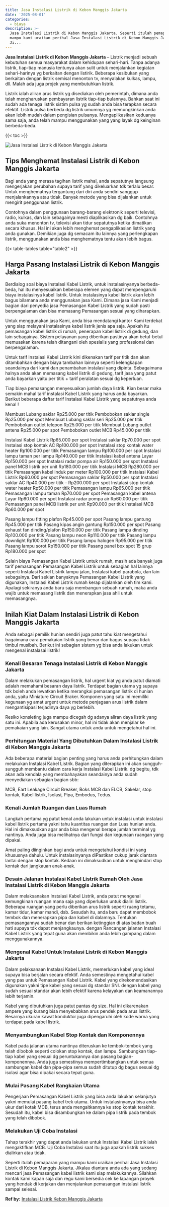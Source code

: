 ```yaml
---
title: Jasa Instalasi Listrik di Kebon Manggis Jakarta
date: '2025-08-01'
categories:
  - biaya
description: >-
  Jasa Instalasi Listrik di Kebon Manggis Jakarta. Seperti itulah pemaparan yang
  mampu kami uraikan perihal Jasa Instalasi Listrik di Kebon Manggis Jakarta.
  Ji...
---
```


**Jasa Instalasi Listrik di Kebon Manggis Jakarta** – Listrik menjadi sebuah kebutuhan semua masyarakat dalam kehidupan sehari-hari. Tanpa adanya listrik, tiap-tiap manusia tentunya akan sulit untuk menjalankan kegiatan sehari-harinya yg berkaitan dengan listirik. Beberapa kesibukan yang berkaitan dengan listrik semisal menonton tv, menyalakan kulkas, lampu, dll. Malah ada juga projek yang membutuhkan listrik.

Listrik ialah aliran arus listrik yg disediakan oleh pemerintah, dimana anda telah mengharuskan pembayaran listrik tiap-tiap bulannya. Bahkan saat ini sudah ada tenaga listrik sistim pulsa yg sudah anda bisa terapkan secara efektif. Listrik pulsa berbeda dg listrik umumnya yg memungkinkan anda akan lebih mudah dalam pengisian pulsanya. Mengaplikasikan keduanya sama saja, anda telah mampu menggunakan yang yang layak dg keinginan berbeda-beda.

{{< toc >}}

![Jasa Instalasi Listrik di Kebon Manggis Jakarta](/images/instalasi-listrik-murah31.png)

## Tips Menghemat Instalasi Listrik di Kebon Manggis Jakarta

Bagi anda yang merasa tagihan listrik mahal, anda sepatutnya langsung mengerjakan perubahan supaya tarif yang dikeluarkan tdk terlalu besar. Untuk menghematnya tergantung dari diri anda sendiri sanggup menjalankannya atau tidak. Banyak metode yang bisa dijalankan untuk mengirit penggunaan listrik.

Contohnya dalam penggunaan barang-barang elektronik seperti televisi, radio, kulkas, dan lain sebagainya mesti diaplikasikan dg baik. Contohnya anda suka menonton tv, televisi akan tidur sepatutnya ketika dimatikan secara khusus. Hal ini akan lebih menghemat pengaplikasian listrik yang anda gunakan. Demikian juga dg semacam itu lainnya yang perlengkapan listrik, menggunakan anda bisa menghematnya tentu akan lebih bagus.

{{< table-tables table="table2" >}}

## Harga Pasang Instalasi Listrik di Kebon Manggis Jakarta

Berdialog soal biaya Instalasi Kabel Listrik, untuk instalasinyanya berbeda-beda, hal itu menyesuaikan beberapa elemen yang dapat mempengaruhi biaya instalasinya kabel listrik. Untuk instalasinya kabel listrik akan lebih bagus bilamana anda menggunakan jasa Kami. Dimana jasa Kami menjadi bagian dari penyedia jasa Pemasangan Kabel Listrik yang sudah pasti berpengalaman dan bisa memasang Pemasangan sesuai yang diharapkan.

Untuk menggunakan jasa Kami, anda bisa mendatangi kantor Kami terdekat yang siap melayani instalasinya kabel listrik jenis apa saja. Apakah itu pemasangan kabel listrik di rumah, penerapan kabel listrik di gedung, dan lain sebagainya. Sistem pelayanan yang diberikan pastinya akan betul-betul memuaskan karena telah ditangani oleh spesialis yang professional dan berpengalaman.

Untuk tarif Instalasi Kabel Listrik kini dikenakan tarif per titik dan akan ditambahkan dengan biaya tambahan lainnya seperti kelengkapan seandainya dari kami dan penambahan instalasi yang dipinta. Sebagaimana halnya anda akan memasang kabel listrik di gedung, tarif jasa yang patut anda bayarkan yaitu per titik + tarif peralatan sesuai dg keperluan.

Tiap biaya pemasangan menyesuaikan jumlah daya listrik. Kian besar maka semakin mahal tarif instalasi Kabel Listrik yang harus anda bayarkan. Berikut beberapa daftar tarif Instalasi Kabel Listrik yang sepatutnya anda kenal !

Membuat Lubang saklar Rp25.000 per titik Pembobokan saklar single Rp25.000 per spot Membuat Lubang saklar seri Rp25.000 per titik Pembobokan outlet telepon Rp25.000 per titik Membuat Lubang outlet antena Rp25.000 per spot Pembobokan outlet MCB Rp45.000 per titik

Instalasi Kabel Listrik Rp65.000 per spot Instalasi saklar Rp70.000 per spot Instalasi stop kontak AC Rp100.000 per spot Instalasi stop kontak water heater Rp100.000 per titik Pemasangan lampu Rp100.000 per spot Instalasi lampu taman per lampu Rp140.000 per titik Instalasi kabel antena Layar Rp150.000 per spot Instalasi radar pompa air Rp150.000 per spot Instalasi panel MCB listrik per unit Rp180.000 per titik Instalasi MCB Rp280.000 per titik Pemasangan kabel induk per meter Rp100.000 per titik Instalasi Kabel Listrik Rp60.000 per spot Pemasangan saklar Rp50.000 per spot Instalasi saklar AC Rp40.000 per titik – Rp200.000 per spot Instalasi stop kontak water heater Rp50.000 per titik Pemasangan lampu Rp65.000 per titik Pemasangan lampu taman Rp70.000 per spot Pemasangan kabel antena Layar Rp60.000 per spot Instalasi radar pompa air Rp60.000 per titik Pemasangan panel MCB listrik per unit Rp90.000 per titik Instalasi MCB Rp60.000 per spot

Pasang lampu fitting plafon Rp45.000 per spot Pasang lampu gantung Rp45.000 per titik Pasang kipas angin gantung Rp150.000 per spot Pasang exhaust fan dinding/plafon Rp150.000 per titik Pasang lampu dinding Rp100.000 per titik Pasang lampu neon Rp110.000 per titik Pasang lampu downlight Rp100.000 per titik Pasang lampu halogen Rp95.000 per titik Pasang lampu sorot Rp150.000 per titik Pasang panel box spot 15 grup Rp180.000 per spot

Selain biaya Pemasangan Kabel Listrik untuk rumah, masih ada banyak juga tarif pemasangan Pemasangan Kabel Listrik untuk sebagian hal lainnya seperti Instalasi Kabel Listrik lampu jalan, Instalasi kabel parabola, dan lain sebagainya. Dari sekian banyaknya Pemasangan Kabel Listrik yang digunakan, Instalasi Kabel Listrik rumah kerap dijalankan oleh tim kami. Apalagi sekiranya anda baru saja membangun sebuah rumah, maka anda wajib untuk memasang listrik dan menerapkan jasa ahli untuk memasangnya.

## Inilah Kiat Dalam Instalasi Listrik di Kebon Manggis Jakarta


Anda sebagai pemilik hunian sendiri juga patut tahu kiat mengetahui bagaimana cara pemakaian listrik yang benar dan bagus supaya tidak timbul musibah. Berikut ini sebagian sistem yg bisa anda lakukan untuk mengenal instalasai listrik!

### Kenali Besaran Tenaga Instalasi Listrik di Kebon Manggis Jakarta

Dalam melakukan pemasangan listrik, hal urgent kiat yg anda patut diamati adalah memahami besaran daya listrik. Terdapat bagian utama yg supaya tdk boleh anda lewatkan ketika merangkai pemasangan listrik di hunian anda, yaitu Miniature Circuit Braker. Komponen yang satu ini memiliki kegunaan yg amat urgent untuk metode penjagaan arus listrik dalam mengantisipasi terjadinya daya yg berlebih.

Resiko konsleting juga mampu dicegah dg adanya aliran daya listrik yang satu ini. Apabila ada kerusakan minor, hal ini tidak akan menjalar ke pemakaian yang lain. Sangat utama untuk anda untuk mengetahui hal ini.

### Perhitungan Material Yang Dibutuhkan Dalam Instalasi Listrik di Kebon Manggis Jakarta

Ada beberapa material bagian penting yang harus anda perhitungkan dalam melakukan Instalasi Kabel Listrik. Bagian yang diterapkan ini akan sungguh-sungguh membantu dalam cara kerja Instalasi Kabel Listrik. dg begitu, tdk akan ada kendala yang membahayakan seandainya anda sudah menyediakan sebagian bagian sbb:

MCB, Eart Leakage Circuit Breaker, Boks MCB dan ELCB, Sakelar, stop kontak, Kabel listrik, Isolasi, Pipa, Embodus, Tedus.

### Kenali Jumlah Ruangan dan Luas Rumah

Langkah pertama yg patut kenal anda lakukan untuk instalasi untuk instalasi kabel listrik pertama yakni tahu kuantitas ruangan dan Luas hunian anda. Hal ini dimaksudkan agar anda bisa mengenal berapa jumlah terminal yg nantinya. Anda juga bisa melihatnya dari fungsi dan kegunaan ruangan yang dipakai.

Amat paling diinginkan bagi anda untuk mengetahui kondisi ini yang khususnya dahulu. Untuk instalasinyanya diPastikan cukup jarak diantara lantai dengan stop kontak. Kedaan ini dimaksudkan untuk menghindari stop kontak dari jangkauan anak-anak.

### Desain Jalanan Instalasi Kabel Listrik Rumah Oleh Jasa Instalasi Listrik di Kebon Manggis Jakarta

Dalam melaksanakan Instalasi Kabel Listrik, anda patut mengenal kemungkinan ruangan mana saja yang diperlukan untuk dialiri listrik. Beberapa ruangan yang perlu diberikan arus listrik seperti ruang tetamu, kamar tidur, kamar mandi, dsb. Sesudah itu, anda baru dapat membobok tembok dan menerapkan pipa dan kabel di dalamnya. Tentukan pemasangannya sudah benar dan berikan ketinggian di atas badan buah hati supaya tdk dapat menjangkaunya. dengan Rancangan jalanan Instalasi Kabel Listrik yang tepat guna akan membikin anda lebih gampang dalam menggunakannya.

### Mengenal Kabel Untuk Instalasi Listrik di Kebon Manggis Jakarta

Dalam pelaksanaan Instalasi Kabel Listrik, memerlukan kabel yang ideal supaya bisa berjalan secara efektif. Anda semestinya mengetahui kabel yang pas untuk Pemasangan Kabel Listrik. Kabel yang direkomendasikan digunakan yakni tipe kabel yang sesuai dg standar SNI. dengan kabel yang sudah sesuai standar akan lebih efektif karena kelayakan dan keamanannya lebih terjamin.

Kabel yang dibutuhkan juga patut pantas dg size. Hal ini dikarenakan ampere yang kurang bisa menyebabkan arus pendek pada arus listrik. Besarnya ukuran kawat konduktor juga dipengaruhi oleh kode warna yang terdapat pada kabel listrik.

### Menyambungkan Kabel Stop Kontak dan Komponennya

Kabel pada jalanan utama nantinya diteruskan ke tembok-tembok yang telah dibobok seperti colokan stop kontak, dan lampu. Sambungkan tiap-tiap kabel yang sesuai dg peruntukannya dan pasang bagian-komponennya. Anda juga semestinya mempertimbangkan untuk semua sambungan kabel dan pipa-pipa semua sudah ditutup dg bagus sesuai dg isolasi agar bisa dipakai secara tepat guna.

### Mulai Pasang Kabel Rangkaian Utama

Pengerjaan Pemasangan Kabel Listrik yang bisa anda lakukan selanjutya yakni memulai pasang kabel trek utama. Untuk instalasinyanya bisa anda ukur dari kotak MCB, terus anda mengaitkannya ke stop kontak terakhir. Sesudah itu, kabel bisa disambungkan ke dalam pipa listrik pada tembok yang telah dibobok.

### Melakukan Uji Coba Instalasi

Tahap terakhir yang dapat anda lakukan untuk Instalasi Kabel Listrik ialah mengaktifkan MCB. Uji Coba Instalasi saat itu juga apakah listrik sukses dialirkan atau tidak.

Seperti itulah pemaparan yang mampu kami uraikan perihal Jasa Instalasi Listrik di Kebon Manggis Jakarta. Jikalau diantara anda ada yang sedang mencari jasa Pemasangan kabel listrik kami siap melakukannya. Silahkan kontak kami kapan saja dan regu kami bersedia cek ke lapangan proyek yang hendak di kerjakan dan menjalankan pemasangan instalasi listrik sampai selesai.

**Ref by:** [Instalasi Listrik Kebon Manggis Jakarta](https://id.wikipedia.org/wiki/Instalasi)
